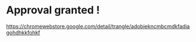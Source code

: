 # Approval granted !
https://chromewebstore.google.com/detail/trangle/adobjekncmbcmdkfadiagohdhkkfohkf

